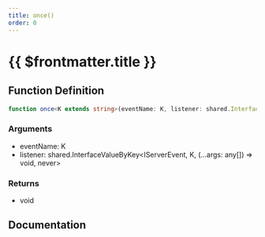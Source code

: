 ```yaml
---
title: once()
order: 0
---
```


# {{ $frontmatter.title }}

<!--@include: ./once_partial_header.md-->

## Function Definition

```ts
function once<K extends string>(eventName: K, listener: shared.InterfaceValueByKey<IServerEvent, K, (...args: any[]) => void, never>): void;
```

### Arguments

* eventName: K
* listener: shared.InterfaceValueByKey\<IServerEvent, K, (...args: any[]) =\> void, never\>

### Returns

* void

## Documentation

<!--@include: ./once_partial_footer.md-->
